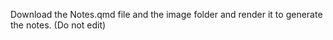 Download the Notes.qmd file and the image folder and render it to generate the notes. (Do not edit)
